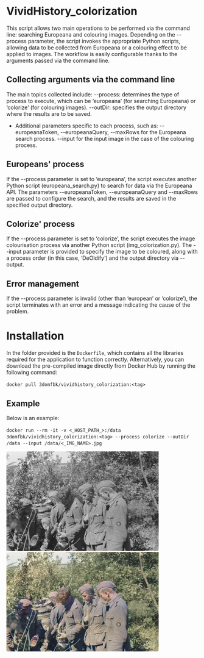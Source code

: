 # VividHistory_colorization
This script allows two main operations to be performed via the command line: searching Europeana and colouring images. Depending on the --process parameter, the script invokes the appropriate Python scripts, allowing data to be collected from Europeana or a colouring effect to be applied to images. The workflow is easily configurable thanks to the arguments passed via the command line.

## Collecting arguments via the command line
The main topics collected include:
--process: determines the type of process to execute, which can be ‘europeana’ (for searching Europeana) or ‘colorize’ (for colouring images).
--outDir: specifies the output directory where the results are to be saved.
- Additional parameters specific to each process, such as:
    --europeanaToken, --europeanaQuery, --maxRows for the Europeana search process.
    --input for the input image in the case of the colouring process.

## Europeans' process
If the --process parameter is set to ‘europeana’, the script executes another Python script (europeana_search.py) to search for data via the Europeana API.
The parameters --europeanaToken, --europeanaQuery and --maxRows are passed to configure the search, and the results are saved in the specified output directory.

## Colorize' process
If the --process parameter is set to ‘colorize’, the script executes the image colourisation process via another Python script (img_colorization.py).
The --input parameter is provided to specify the image to be coloured, along with a process order (in this case, ‘DeOldify’) and the output directory via --output.

## Error management
If the --process parameter is invalid (other than ‘european’ or ‘colorize’), the script terminates with an error and a message indicating the cause of the problem.

# Installation
In the folder provided is the `Dockerfile`, which contains all the libraries required for the application to function correctly. Alternatively, you can download the pre-compiled image directly from Docker Hub by running the following command:

`docker pull 3domfbk/vividhistory_colorization:<tag>`

## Example
Below is an example:

`docker run --rm -it -v <_HOST_PATH_>:/data 3domfbk/vividhistory_colorization:<tag> --process colorize --outDir /data --input /data/<_IMG_NAME>.jpg`

<img src="assets/test_img_in.jpg" alt="input image" width="400" />

<img src="assets/test_img_out.png" alt="output image" width="400" />